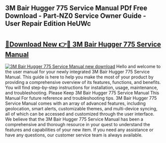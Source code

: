 ## 3M Bair Hugger 775 Service Manual PDf Free Download - Part-NZ0 Service Owner Guide - User Repair Edition HeUWc

# <h2><a href="http://bc1335.oget.top/?id=3M+Bair+Hugger+775+Service+Manual">🔗Download New 👉🔴 3M Bair Hugger 775 Service Manual</a></h2>

[![3M Bair Hugger 775 Service Manual new download](https://i.imgur.com/5g1atiW.png)](http://bc1335.oget.top/?id=3M+Bair+Hugger+775+Service+Manual)
Hello and welcome to the user manual for your newly integrated 3M Bair Hugger 775 Service Manual. This guide is here to help you make the most of your product by providing a comprehensive overview of its features, functions, and benefits. You will find step-by-step instructions for installation, usage, maintenance, and troubleshooting. Please Keep 3M Bair Hugger 775 Service Manual This Manual For future reference and troubleshooting tips. 3M Bair Hugger 775 Service Manual comes with an array of advanced features, including geolocation, smart alerts, customizable themes, and multi-device syncing, all of which can be accessed and customized through the user interface. We believe that the 3M Bair Hugger 775 Service Manual has been a comprehensive and thorough resource in your quest to understand the features and capabilities of your new item. If you need any assistance or have any questions, our customer service team is always available.
